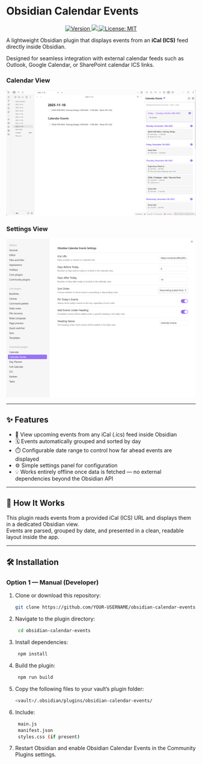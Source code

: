 # Obsidian Calendar Events

<p align="center">
  <a href="https://github.com/ArctykDev/obsidian-calendar-events/releases">
    <img src="https://img.shields.io/github/v/release/ArctykDev/obsidian-calendar-events?color=4caf50&style=for-the-badge" alt="Version">
  </a>
  <a href="https://github.com/ArctykDev/obsidian-calendar-events/actions/workflows/build.yml">
    <img src="https://img.shields.io/github/actions/workflow/status/ArctykDev/obsidian-calendar-events/release.yml?label=Build&style=for-the-badge">
  </a>
  <a href="https://github.com/ArctykDev/obsidian-calendar-events/blob/main/LICENSE">
    <img src="https://img.shields.io/github/license/ArctykDev/obsidian-calendar-events?style=for-the-badge" alt="License: MIT">
  </a>
</p>


A lightweight Obsidian plugin that displays events from an **iCal (ICS)** feed directly inside Obsidian.  

Designed for seamless integration with external calendar feeds such as Outlook, Google Calendar, or SharePoint calendar ICS links.

### Calendar View

![Calendar View Example](src/assets/obsidian-calendar-events.png)

### Settings View

![Calendar View Example](src/assets/obsidian-calendar-events-settings.png)



---

## ✨ Features

- 📅 View upcoming events from any iCal (.ics) feed inside Obsidian  
- 🗓️ Events automatically grouped and sorted by day  
- ⏱️ Configurable date range to control how far ahead events are displayed  
- ⚙️ Simple settings panel for configuration  
- 💡 Works entirely offline once data is fetched — no external dependencies beyond the Obsidian API

---

## 🧩 How It Works

This plugin reads events from a provided iCal (ICS) URL and displays them in a dedicated Obsidian view.  
Events are parsed, grouped by date, and presented in a clean, readable layout inside the app.

---

## 🛠 Installation

### Option 1 — Manual (Developer)

1. Clone or download this repository:
   ```bash
   git clone https://github.com/YOUR-USERNAME/obsidian-calendar-events.git
   ```
2. Navigate to the plugin directory:

   ```bash
    cd obsidian-calendar-events
   ```
3. Install dependencies:

   ```bash
    npm install
   ```
4. Build the plugin:

   ```bash
    npm run build
   ```
5. Copy the following files to your vault’s plugin folder:

   ```bash
   <vault>/.obsidian/plugins/obsidian-calendar-events/
   ```
6. Include:

   ```bash
    main.js
    manifest.json
    styles.css (if present)
    ```
7. Restart Obsidian and enable Obsidian Calendar Events in the Community Plugins settings.

